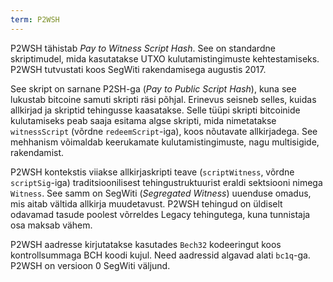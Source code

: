 ```yaml
---
term: P2WSH
---
```


P2WSH tähistab *Pay to Witness Script Hash*. See on standardne skriptimudel, mida kasutatakse UTXO kulutamistingimuste kehtestamiseks. P2WSH tutvustati koos SegWiti rakendamisega augustis 2017.

See skript on sarnane P2SH-ga (*Pay to Public Script Hash*), kuna see lukustab bitcoine samuti skripti räsi põhjal. Erinevus seisneb selles, kuidas allkirjad ja skriptid tehingusse kaasatakse. Selle tüüpi skripti bitcoinide kulutamiseks peab saaja esitama algse skripti, mida nimetatakse `witnessScript` (võrdne `redeemScript`-iga), koos nõutavate allkirjadega. See mehhanism võimaldab keerukamate kulutamistingimuste, nagu multisigide, rakendamist.

P2WSH kontekstis viiakse allkirjaskripti teave (`scriptWitness`, võrdne `scriptSig`-iga) traditsioonilisest tehingustruktuurist eraldi sektsiooni nimega `Witness`. See samm on SegWiti (*Segregated Witness*) uuenduse omadus, mis aitab vältida allkirja muudetavust. P2WSH tehingud on üldiselt odavamad tasude poolest võrreldes Legacy tehingutega, kuna tunnistaja osa maksab vähem.

P2WSH aadresse kirjutatakse kasutades `Bech32` kodeeringut koos kontrollsummaga BCH koodi kujul. Need aadressid algavad alati `bc1q`-ga. P2WSH on versioon 0 SegWiti väljund.